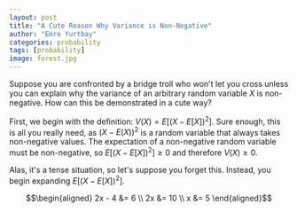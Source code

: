 ```yaml
---
layout: post
title: "A Cute Reason Why Variance is Non-Negative"
author: "Emre Yurtbay"
categories: probability
tags: [probability]
image: forest.jpg
---
```

Suppose you are confronted by a bridge troll who won't let you cross unless you can explain why the variance of an arbitrary random variable $X$ is non-negative. How can this be demonstrated in a cute way? 

First, we begin with the definition: $V(X) = E \left[\left(X - E[X]\right)^{2}\right]$. Sure enough, this is all you really need, as $(X - E(X))^2$ is a random variable that always takes non-negative values. The expectation of a non-negative random variable must be non-negative, so $E \left[\left(X - E[X]\right)^{2}\right] \geq 0$ and therefore $V(X) \geq 0$.

Alas, it's a tense situation, so let's suppose you forget this. Instead, you begin expanding $E \left[\left(X - E[X]\right)^{2}\right]$.

$$\begin{aligned} 2x - 4 &= 6 \\ 2x &= 10 \\ x &= 5 \end{aligned}$$


